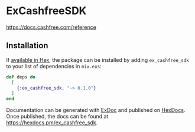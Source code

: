# ExCashfreeSDK

https://docs.cashfree.com/reference

## Installation

If [available in Hex](https://hex.pm/docs/publish), the package can be installed
by adding `ex_cashfree_sdk` to your list of dependencies in `mix.exs`:

```elixir
def deps do
  [
    {:ex_cashfree_sdk, "~> 0.1.0"}
  ]
end
```

Documentation can be generated with [ExDoc](https://github.com/elixir-lang/ex_doc)
and published on [HexDocs](https://hexdocs.pm). Once published, the docs can
be found at <https://hexdocs.pm/ex_cashfree_sdk>.

